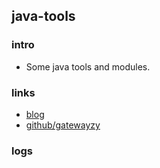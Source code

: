 ## java-tools

### intro

* Some java tools and modules.

### links

-  [blog](http://bebetter.site/)
-  [github/gatewayzy](https://github.com/gatewayzy)

###  logs


